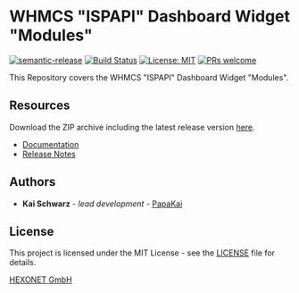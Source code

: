 # WHMCS "ISPAPI" Dashboard Widget "Modules" #

[![semantic-release](https://img.shields.io/badge/%20%20%F0%9F%93%A6%F0%9F%9A%80-semantic--release-e10079.svg)](https://github.com/semantic-release/semantic-release)
[![Build Status](https://github.com/hexonet/whmcs-ispapi-widget-modules/workflows/Release/badge.svg?branch=master)](https://github.com/hexonet/whmcs-ispapi-widget-modules/workflows/Release/badge.svg?branch=master)
[![License: MIT](https://img.shields.io/badge/License-MIT-blue.svg)](https://opensource.org/licenses/MIT)
[![PRs welcome](https://img.shields.io/badge/PRs-welcome-brightgreen.svg)](https://github.com/hexonet/whmcs-ispapi-widget-modules/blob/master/CONTRIBUTING.md)

This Repository covers the WHMCS "ISPAPI" Dashboard Widget "Modules".

## Resources ##

Download the ZIP archive including the latest release version [here](https://github.com/hexonet/whmcs-ispapi-widget-modules/raw/master/whmcs-ispapi-widget-modules-latest.zip).

* [Documentation](https://centralnic-reseller.github.io/centralnic-reseller/docs/hexonet/whmcs/whmcs-ispapi-widget-modules/)
* [Release Notes](https://github.com/hexonet/whmcs-ispapi-widget-modules/releases)

## Authors ##

* **Kai Schwarz** - *lead development* - [PapaKai](https://github.com/papakai)

## License ##

This project is licensed under the MIT License - see the [LICENSE](https://github.com/hexonet/whmcs-ispapi-widget-modules/blob/master/LICENSE) file for details.

[HEXONET GmbH](https://hexonet.net)
